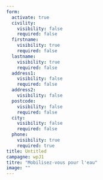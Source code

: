 ```yaml
---
form:
  activate: true
  civility:
    visibility: false
    required: false
  firstname:
    visibility: true
    required: false
  lastname:
    visibility: true
    required: false
  address1:
    visibility: false
    required: false
  address2:
    visibility: false
  postcode:
    visibility: false
    required: false
  city:
    visibility: false
    required: false
  phone:
    visibility: true
    required: true
title: Untitled
campagne: wpJ1
titre: "Mobilisez-vous pour l'eau"
image: ""
---
```

